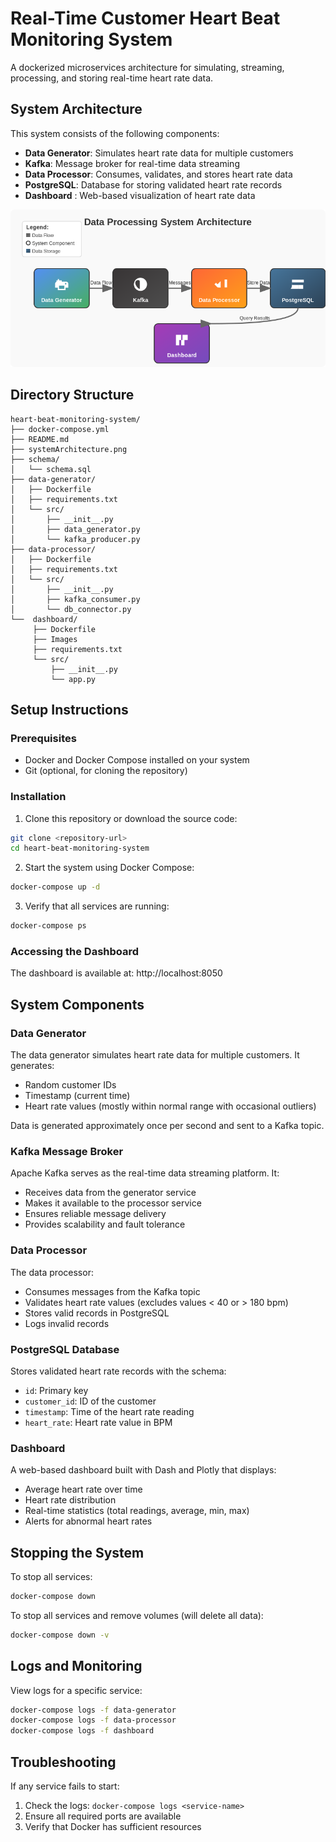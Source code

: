 # Real-Time Customer Heart Beat Monitoring System

A dockerized microservices architecture for simulating, streaming, processing, and storing real-time heart rate data.

## System Architecture

This system consists of the following components:

- **Data Generator**: Simulates heart rate data for multiple customers
- **Kafka**: Message broker for real-time data streaming
- **Data Processor**: Consumes, validates, and stores heart rate data
- **PostgreSQL**: Database for storing validated heart rate records
- **Dashboard** : Web-based visualization of heart rate data

![Architecture Diagram](systemArchitecture.png)

## Directory Structure

```
heart-beat-monitoring-system/
├── docker-compose.yml
├── README.md
├── systemArchitecture.png
├── schema/
│   └── schema.sql
├── data-generator/
│   ├── Dockerfile
│   ├── requirements.txt
│   └── src/
│       ├── __init__.py
│       ├── data_generator.py
│       └── kafka_producer.py
├── data-processor/
│   ├── Dockerfile
│   ├── requirements.txt
│   └── src/
│       ├── __init__.py
│       ├── kafka_consumer.py
│       └── db_connector.py
└──  dashboard/
     ├── Dockerfile
     ├── Images
     ├── requirements.txt
     └── src/
         ├── __init__.py
         └── app.py
```

## Setup Instructions

### Prerequisites

- Docker and Docker Compose installed on your system
- Git (optional, for cloning the repository)

### Installation

1. Clone this repository or download the source code:

```bash
git clone <repository-url>
cd heart-beat-monitoring-system
```

2. Start the system using Docker Compose:

```bash
docker-compose up -d
```

3. Verify that all services are running:

```bash
docker-compose ps
```

### Accessing the Dashboard

The dashboard is available at: http://localhost:8050

## System Components

### Data Generator

The data generator simulates heart rate data for multiple customers. It generates:
- Random customer IDs
- Timestamp (current time)
- Heart rate values (mostly within normal range with occasional outliers)

Data is generated approximately once per second and sent to a Kafka topic.

### Kafka Message Broker

Apache Kafka serves as the real-time data streaming platform. It:
- Receives data from the generator service
- Makes it available to the processor service
- Ensures reliable message delivery
- Provides scalability and fault tolerance

### Data Processor

The data processor:
- Consumes messages from the Kafka topic
- Validates heart rate values (excludes values < 40 or > 180 bpm)
- Stores valid records in PostgreSQL
- Logs invalid records

### PostgreSQL Database

Stores validated heart rate records with the schema:
- `id`: Primary key
- `customer_id`: ID of the customer
- `timestamp`: Time of the heart rate reading
- `heart_rate`: Heart rate value in BPM

### Dashboard

A web-based dashboard built with Dash and Plotly that displays:
- Average heart rate over time
- Heart rate distribution
- Real-time statistics (total readings, average, min, max)
- Alerts for abnormal heart rates



## Stopping the System

To stop all services:

```bash
docker-compose down
```

To stop all services and remove volumes (will delete all data):

```bash
docker-compose down -v
```

## Logs and Monitoring

View logs for a specific service:

```bash
docker-compose logs -f data-generator
docker-compose logs -f data-processor
docker-compose logs -f dashboard
```

## Troubleshooting

If any service fails to start:

1. Check the logs: `docker-compose logs <service-name>`
2. Ensure all required ports are available
3. Verify that Docker has sufficient resources

